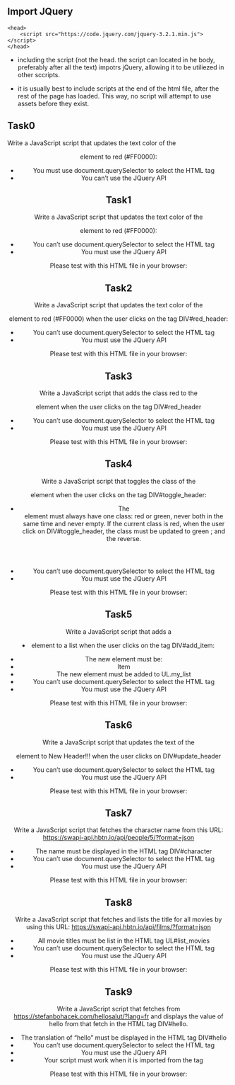 ## Import JQuery

```
<head>
    <script src="https://code.jquery.com/jquery-3.2.1.min.js"></script>
</head>
```

* including the script (not the head. the script can located in he body, preferably after all the text) impotrs jQuery, allowing it to be utiliezed in other sccripts.

* it is usually best to include scripts at the end of the html file, after the rest of the page has loaded. This way, no script will attempt to use assets before they exist.
	
## Task0

Write a JavaScript script that updates the text color of the <header> element to red (#FF0000):

* You must use document.querySelector to select the HTML tag
* You can’t use the JQuery API

## Task1

Write a JavaScript script that updates the text color of the <header> element to red (#FF0000):

* You can’t use document.querySelector to select the HTML tag
* You must use the JQuery API

Please test with this HTML file in your browser:

## Task2

Write a JavaScript script that updates the text color of the <header> element to red (#FF0000) when the user clicks on the tag DIV#red_header:

* You can’t use document.querySelector to select the HTML tag
* You must use the JQuery API

Please test with this HTML file in your browser:

## Task3

Write a JavaScript script that adds the class red to the <header> element when the user clicks on the tag DIV#red_header

* You can’t use document.querySelector to select the HTML tag
* You must use the JQuery API

Please test with this HTML file in your browser:

## Task4

Write a JavaScript script that toggles the class of the <header> element when the user clicks on the tag DIV#toggle_header:

* The <header> element must always have one class: red or green, never both in the same time and never empty.
If the current class is red, when the user click on DIV#toggle_header, the class must be updated to green ; and the reverse.
* You can’t use document.querySelector to select the HTML tag
* You must use the JQuery API

Please test with this HTML file in your browser:


## Task5

Write a JavaScript script that adds a <li> element to a list when the user clicks on the tag DIV#add_item:

* The new element must be: <li>Item</li>
* The new element must be added to UL.my_list
* You can’t use document.querySelector to select the HTML tag
* You must use the JQuery API

Please test with this HTML file in your browser:

## Task6

Write a JavaScript script that updates the text of the <header> element to New Header!!! when the user clicks on DIV#update_header

* You can’t use document.querySelector to select the HTML tag
* You must use the JQuery API

Please test with this HTML file in your browser:

## Task7

Write a JavaScript script that fetches the character name from this URL: https://swapi-api.hbtn.io/api/people/5/?format=json

* The name must be displayed in the HTML tag DIV#character
* You can’t use document.querySelector to select the HTML tag
* You must use the JQuery API

Please test with this HTML file in your browser:


## Task8

Write a JavaScript script that fetches and lists the title for all movies by using this URL: https://swapi-api.hbtn.io/api/films/?format=json

* All movie titles must be list in the HTML tag UL#list_movies
* You can’t use document.querySelector to select the HTML tag
* You must use the JQuery API

Please test with this HTML file in your browser:


## Task9

Write a JavaScript script that fetches from https://stefanbohacek.com/hellosalut/?lang=fr and displays the value of hello from that fetch in the HTML tag DIV#hello.

* The translation of “hello” must be displayed in the HTML tag DIV#hello
* You can’t use document.querySelector to select the HTML tag
* You must use the JQuery API
* Your script must work when it is imported from the <head> tag

Please test with this HTML file in your browser:

